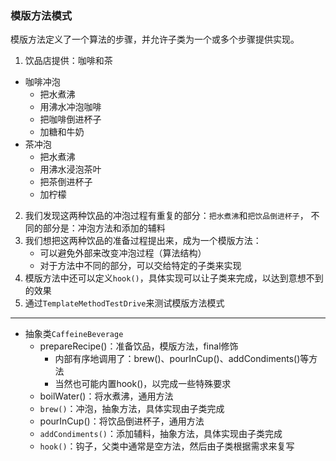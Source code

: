 ### 模版方法模式

模版方法定义了一个算法的步骤，并允许子类为一个或多个步骤提供实现。

1. 饮品店提供：咖啡和茶
- 咖啡冲泡
    + 把水煮沸
    + 用沸水冲泡咖啡
    + 把咖啡倒进杯子
    + 加糖和牛奶
- 茶冲泡
    + 把水煮沸
    + 用沸水浸泡茶叶
    + 把茶倒进杯子
    + 加柠檬
2. 我们发现这两种饮品的冲泡过程有重复的部分：`把水煮沸`和`把饮品倒进杯子`，
不同的部分是：冲泡方法和添加的辅料
3. 我们想把这两种饮品的准备过程提出来，成为一个模版方法：
    - 可以避免外部来改变冲泡过程（算法结构）
    - 对于方法中不同的部分，可以交给特定的子类来实现
4. 模版方法中还可以定义`hook()`，具体实现可以让子类来完成，以达到意想不到的效果
5. 通过`TemplateMethodTestDrive`来测试模版方法模式

---

- 抽象类`CaffeineBeverage`
    + prepareRecipe()：准备饮品，模版方法，final修饰
        * 内部有序地调用了：brew()、pourInCup()、addCondiments()等方法
        * 当然也可能内置hook()，以完成一些特殊要求
    + boilWater()：将水煮沸，通用方法
    + `brew()`：冲泡，抽象方法，具体实现由子类完成
    + pourInCup()：将饮品倒进杯子，通用方法
    + `addCondiments()`：添加辅料，抽象方法，具体实现由子类完成
    + `hook()`：钩子，父类中通常是空方法，然后由子类根据需求来复写